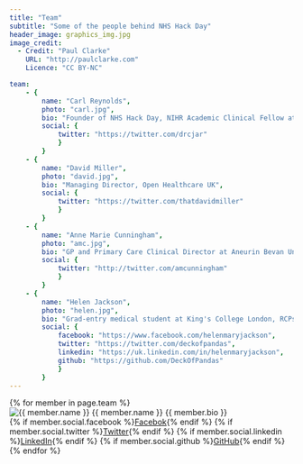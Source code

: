 ```yaml
---
title: "Team"
subtitle: "Some of the people behind NHS Hack Day"
header_image: graphics_img.jpg
image_credit: 
  - Credit: "Paul Clarke"
    URL: "http://paulclarke.com"
    Licence: "CC BY-NC"

team:
    - {
        name: "Carl Reynolds",
        photo: "carl.jpg",
        bio: "Founder of NHS Hack Day, NIHR Academic Clinical Fellow at Imperial College Healthcare NHS Trust",
        social: {
            twitter: "https://twitter.com/drcjar"
            }
        }
    - {
        name: "David Miller",
        photo: "david.jpg",
        bio: "Managing Director, Open Healthcare UK",
        social: { 
            twitter: "https://twitter.com/thatdavidmiller"
            }
        }
    - {
        name: "Anne Marie Cunningham",
        photo: "amc.jpg",
        bio: "GP and Primary Care Clinical Director at Aneurin Bevan University Health Board",
        social: {
            twitter: "http://twitter.com/amcunningham"
            }
        }
    - {
        name: "Helen Jackson",
        photo: "helen.jpg",
        bio: "Grad-entry medical student at King's College London, RCPsych Pathfinder Fellow, researcher",
        social: {
            facebook: "https://www.facebook.com/helenmaryjackson", 
            twitter: "https://twitter.com/deckofpandas",
            linkedin: "https://uk.linkedin.com/in/helenmaryjackson",
            github: "https://github.com/DeckOfPandas"
            }
        }
---
```


<div class="team-members">
{% for member in page.team %}
    <div class="member">
        <img src="/assets/images/team/{{ member.photo }}" alt="{{ member.name }}">
        <span class="name">{{ member.name }}</span>
        <span class="bio">{{ member.bio }}</span>
        <div class="social">
            {% if member.social.facebook %}<a class="fa fa-facebook" href="{{ member.social.facebook }}"><span>Facebok</span></a>{% endif %}
            {% if member.social.twitter %}<a class="fa fa-twitter" href="{{ member.social.twitter }}"><span>Twitter</span></a>{% endif %}
            {% if member.social.linkedin %}<a class="fa fa-linkedin" href="{{ member.social.linkedin }}"><span>LinkedIn</span></a>{% endif %}
            {% if member.social.github %}<a class="fa fa-github-alt" href="{{ member.social.github }}"><span>GitHub</span></a>{% endif %}
        </div>
    </div>
{% endfor %}
</div>
